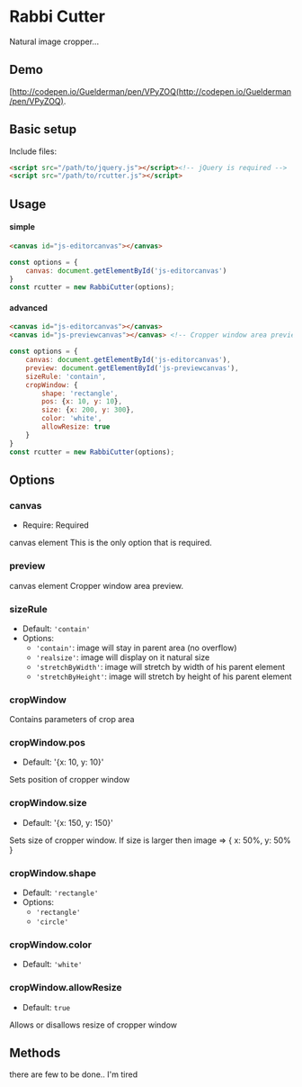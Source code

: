 # Rabbi Cutter

Natural image cropper...

## Demo

[http://codepen.io/Guelderman/pen/VPyZOQ(http://codepen.io/Guelderman/pen/VPyZOQ).

## Basic setup

Include files:

```html
<script src="/path/to/jquery.js"></script><!-- jQuery is required -->
<script src="/path/to/rcutter.js"></script>
```

## Usage

#### simple

```html
<canvas id="js-editorcanvas"></canvas>
```

```js
const options = {
    canvas: document.getElementById('js-editorcanvas')
}
const rcutter = new RabbiCutter(options);
```

#### advanced

```html
<canvas id="js-editorcanvas"></canvas>
<canvas id="js-previewcanvas"></canvas> <!-- Cropper window area preview -->
```

```js
const options = {
    canvas: document.getElementById('js-editorcanvas'),
    preview: document.getElementById('js-previewcanvas'),
    sizeRule: 'contain',
    cropWindow: {
        shape: 'rectangle',
        pos: {x: 10, y: 10},
        size: {x: 200, y: 300},
        color: 'white',
        allowResize: true
    }
}
const rcutter = new RabbiCutter(options);
```

## Options

### canvas

- Require: Required

canvas element <canvas></canvas>
This is the only option that is required.

### preview

canvas element <canvas></canvas>
Cropper window area preview.

### sizeRule

- Default: `'contain'`
- Options:
  - `'contain'`: image will stay in parent area (no overflow) 
  - `'realsize'`: image will display on it natural size
  - `'stretchByWidth'`: image will stretch by width of his parent element
  - `'stretchByHeight'`: image will stretch by height of his parent element
  
### cropWindow

Contains parameters of crop area

### cropWindow.pos

- Default: '{x: 10, y: 10}'

Sets position of cropper window

### cropWindow.size

- Default: '{x: 150, y: 150}'

Sets size of cropper window.
If size is larger then image => { x: 50%, y: 50% }

### cropWindow.shape

- Default: `'rectangle'`
- Options:
  - `'rectangle'`
  - `'circle'`

### cropWindow.color

- Default: `'white'`

### cropWindow.allowResize

- Default: `true`

Allows or disallows resize of cropper window

## Methods

there are few
to be done..  I'm tired
